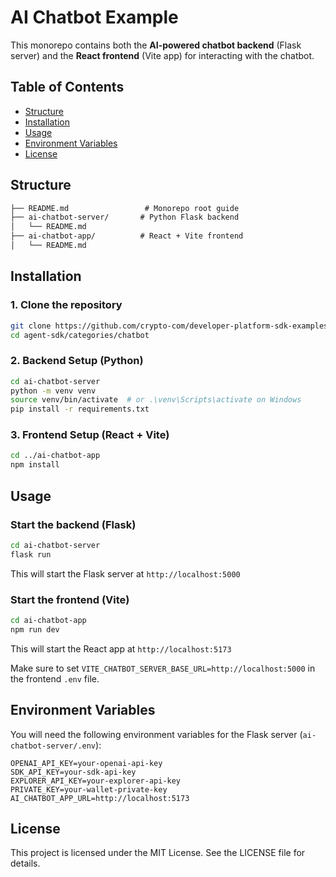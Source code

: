 # AI Chatbot Example

This monorepo contains both the **AI-powered chatbot backend** (Flask server) and the **React frontend** (Vite app) for interacting with the chatbot.

## Table of Contents

- [Structure](#structure)
- [Installation](#installation)
- [Usage](#usage)
- [Environment Variables](#environment-variables)
- [License](#license)

## Structure

```txt
├── README.md                 # Monorepo root guide
├── ai-chatbot-server/       # Python Flask backend
│   └── README.md
├── ai-chatbot-app/          # React + Vite frontend
│   └── README.md
```

## Installation

### 1. Clone the repository

```sh
git clone https://github.com/crypto-com/developer-platform-sdk-examples.git
cd agent-sdk/categories/chatbot
```

### 2. Backend Setup (Python)

```sh
cd ai-chatbot-server
python -m venv venv
source venv/bin/activate  # or .\venv\Scripts\activate on Windows
pip install -r requirements.txt
```

### 3. Frontend Setup (React + Vite)

```sh
cd ../ai-chatbot-app
npm install
```

## Usage

### Start the backend (Flask)

```sh
cd ai-chatbot-server
flask run
```

This will start the Flask server at `http://localhost:5000`

### Start the frontend (Vite)

```sh
cd ai-chatbot-app
npm run dev
```

This will start the React app at `http://localhost:5173`

Make sure to set `VITE_CHATBOT_SERVER_BASE_URL=http://localhost:5000` in the frontend `.env` file.

## Environment Variables

You will need the following environment variables for the Flask server (`ai-chatbot-server/.env`):

```env
OPENAI_API_KEY=your-openai-api-key
SDK_API_KEY=your-sdk-api-key
EXPLORER_API_KEY=your-explorer-api-key
PRIVATE_KEY=your-wallet-private-key
AI_CHATBOT_APP_URL=http://localhost:5173
```

## License

This project is licensed under the MIT License. See the LICENSE file for details.
